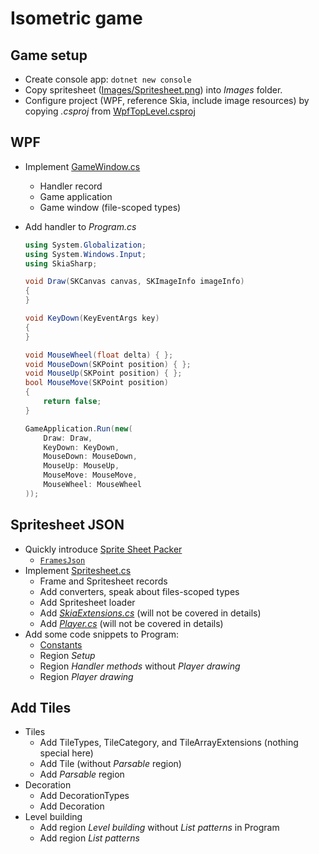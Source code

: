 # Isometric game

## Game setup

* Create console app: `dotnet new console`
* Copy spritesheet ([Images/Spritesheet.png](https://github.com/rstropek/Samples/blob/master/CSharp11/IsometricGame/Images/Spritesheet.png)) into *Images* folder.
* Configure project (WPF, reference Skia, include image resources) by copying *.csproj* from [WpfTopLevel.csproj](https://github.com/rstropek/Samples/blob/master/CSharp11/IsometricGame/WpfTopLevel.csproj)

## WPF

* Implement [GameWindow.cs](https://github.com/rstropek/Samples/blob/master/CSharp11/IsometricGame/GameWindow.cs)
  * Handler record
  * Game application
  * Game window (file-scoped types)
* Add handler to *Program.cs*

    ```cs
    using System.Globalization;
    using System.Windows.Input;
    using SkiaSharp;

    void Draw(SKCanvas canvas, SKImageInfo imageInfo)
    {
    }

    void KeyDown(KeyEventArgs key)
    {
    }

    void MouseWheel(float delta) { };
    void MouseDown(SKPoint position) { };
    void MouseUp(SKPoint position) { };
    bool MouseMove(SKPoint position)
    {
        return false;
    }

    GameApplication.Run(new(
        Draw: Draw,
        KeyDown: KeyDown,
        MouseDown: MouseDown,
        MouseUp: MouseUp,
        MouseMove: MouseMove,
        MouseWheel: MouseWheel
    ));
    ```

## Spritesheet JSON

* Quickly introduce [Sprite Sheet Packer](https://www.codeandweb.com/free-sprite-sheet-packer)
  * [`FramesJson`](./SpritesheetData.cs)
* Implement [Spritesheet.cs](https://github.com/rstropek/Samples/blob/master/CSharp11/IsometricGame/Spritesheet.cs)
  * Frame and Spritesheet records
  * Add converters, speak about files-scoped types
  * Add Spritesheet loader
  * Add [*SkiaExtensions.cs*](https://github.com/rstropek/Samples/blob/master/CSharp11/IsometricGame/SkiaExtensions.cs) (will not be covered in details)
  * Add [*Player.cs*](https://github.com/rstropek/Samples/blob/master/CSharp11/IsometricGame/Player.cs) (will not be covered in details)
* Add some code snippets to Program:
  * [Constants](https://github.com/rstropek/Samples/blob/d66eb4c29e5ccd1b04247e7a88969de68f2480d4/CSharp11/IsometricGame/Program.cs#L4440)
  * Region *Setup*
  * Region *Handler methods* without *Player drawing*
  * Region *Player drawing*

## Add Tiles

* Tiles
  * Add TileTypes, TileCategory, and TileArrayExtensions (nothing special here)
  * Add Tile (without *Parsable* region)
  * Add *Parsable* region
* Decoration
  * Add DecorationTypes
  * Add Decoration
* Level building
  * Add region *Level building* without *List patterns* in Program
  * Add region *List patterns*
